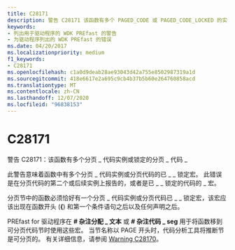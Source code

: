 ```yaml
---
title: C28171
description: 警告 C28171 该函数有多个 PAGED_CODE 或 PAGED_CODE_LOCKED 的实例。
keywords:
- 列出用于驱动程序的 WDK PREfast 的警告
- 为驱动程序列出的 WDK PREfast 的错误
ms.date: 04/20/2017
ms.localizationpriority: medium
f1_keywords:
- C28171
ms.openlocfilehash: c1a0d9deab28ae93043d42a755e8502987319a1d
ms.sourcegitcommit: 418e6617e2a695c9cb4b37b5b60e264760858acd
ms.translationtype: MT
ms.contentlocale: zh-CN
ms.lasthandoff: 12/07/2020
ms.locfileid: "96838153"
---
```

# <a name="c28171"></a>C28171


警告 C28171：该函数有多个分页 \_ 代码实例或锁定的分页 \_ 代码 \_

此警告意味着函数中有多个分页 \_ 代码实例或分页代码的已 \_ \_ 锁定宏。 此错误是在分页代码的第二个或后续实例上报告的，或者是已 \_ \_ 锁定的代码的 \_ 宏。

分页节中的函数必须恰好有一个分页 \_ 代码实例或分页代码已 \_ \_ 锁定宏，该宏应该出现在函数开头 (**{**) 和第一个条件语句之后以及任何声明之后。

PREfast for 驱动程序在 **\# 杂注分配 \_ 文本** 或 **\# 杂注代码 \_ seg** 用于将函数移到可分页代码节时使用这些宏。 当节名称以 PAGE 开头时，代码分析工具将推断节是可分页的。 有关详细信息，请参阅 [Warning C28170](28170-pageable-code-macro-not-found.md)。

 

 





